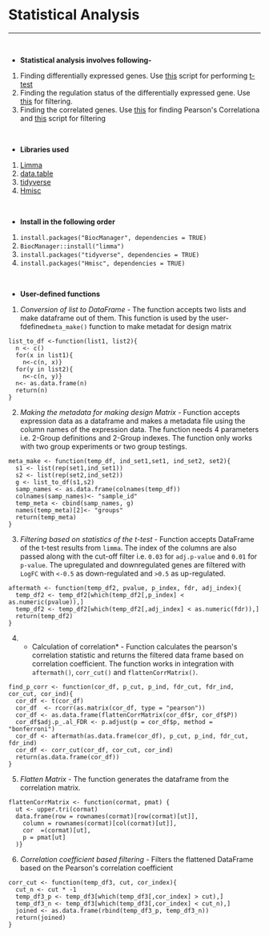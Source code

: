 # Statistical Analysis
---
<br>

* **Statistical analysis involves following-**
1. Finding differentially expressed genes. Use [this](https://raw.githubusercontent.com/spriyansh/Micro-Array-Data-Analysis/master/Statistical_Analysis/t_test.R) script for performing [t-test](https://en.wikipedia.org/wiki/Student%27s_t-test)
2. Finding the regulation status of the differentially expressed gene. Use [this](https://raw.githubusercontent.com/spriyansh/Micro-Array-Data-Analysis/master/Statistical_Analysis/significant_filter.R) for filtering.
3. Finding the correlated genes. Use [this](https://raw.githubusercontent.com/spriyansh/Micro-Array-Data-Analysis/master/Statistical_Analysis/correlation_counts.R) for finding Pearson's Correlationa and [this]() script for filtering 

<br>

* **Libraries used**
1. [Limma](https://www.bioconductor.org/packages/release/bioc/html/limma.html)
2. [data.table](https://cran.r-project.org/web/packages/data.table/vignettes/datatable-intro.html)
3. [tidyverse](https://www.tidyverse.org/)
4. [Hmisc](https://cran.r-project.org/web/packages/Hmisc/index.html)

<br>

* **Install in the following order**
1. ```install.packages("BiocManager", dependencies = TRUE)```
2. ```BiocManager::install("limma")```
3. ```install.packages("tidyverse", dependencies = TRUE)```
4. ```install.packages("Hmisc", dependencies = TRUE)```

<br>

* **User-defined functions**
1. *Conversion of list to DataFrame* - The function accepts two lists and make dataframe out of them. This function is used by the user-fdefined```meta_make()``` function to make metadat for design matrix
```
list_to_df <-function(list1, list2){
  n <- c()
  for(x in list1){
    n<-c(n, x)}
  for(y in list2){
    n<-c(n, y)}
  n<- as.data.frame(n)
  return(n)
}
```
2. *Making the metadata for making design Matrix* - Function accepts expression data as a dataframe and makes a metadata file using the column names of the expression data. The function needs 4 parameters i.e. 2-Group definitions and 2-Group indexes. The function only works with two group experiments or two group testings.  
```
meta_make <- function(temp_df, ind_set1,set1, ind_set2, set2){
  s1 <- list(rep(set1,ind_set1))
  s2 <- list(rep(set2,ind_set2))
  g <- list_to_df(s1,s2)
  samp_names <- as.data.frame(colnames(temp_df))
  colnames(samp_names)<- "sample_id"
  temp_meta <- cbind(samp_names, g)
  names(temp_meta)[2]<- "groups"
  return(temp_meta)
}
```
3. *Filtering based on statistics of the t-test* - Function accepts DataFrame of the t-test results from ```limma```. The index of the columns are also passed along with the cut-off filter i.e. ```0.03``` for ```adj.p-value``` and ```0.01``` for ```p-value```. The upregulated and downregulated genes are filtered with ```LogFC``` with ```<-0.5``` as down-regulated and ```>0.5``` as up-regulated.
```
aftermath <- function(temp_df2, pvalue, p_index, fdr, adj_index){
  temp_df2 <- temp_df2[which(temp_df2[,p_index] < as.numeric(pvalue)),]
  temp_df2 <- temp_df2[which(temp_df2[,adj_index] < as.numeric(fdr)),]
  return(temp_df2)
}
```
4. * Calculation of correlation* - Function calculates the pearson's correlation statistic and returns the filtered data frame based on correlation coefficient. The function works in integration with ```aftermath()```, ```corr_cut()``` and ```flattenCorrMatrix()```. 
```
find_p_corr <- function(cor_df, p_cut, p_ind, fdr_cut, fdr_ind, cor_cut, cor_ind){
  cor_df <- t(cor_df)
  cor_df  <- rcorr(as.matrix(cor_df, type = "pearson"))
  cor_df <- as.data.frame(flattenCorrMatrix(cor_df$r, cor_df$P))
  cor_df$adj.p_.al_FDR <- p.adjust(p = cor_df$p, method = "bonferroni")
  cor_df <- aftermath(as.data.frame(cor_df), p_cut, p_ind, fdr_cut, fdr_ind)
  cor_df <- corr_cut(cor_df, cor_cut, cor_ind)
  return(as.data.frame(cor_df))
}
```
5. *Flatten Matrix* - The function generates the dataframe from the correlation matrix.
```
flattenCorrMatrix <- function(cormat, pmat) {
  ut <- upper.tri(cormat)
  data.frame(row = rownames(cormat)[row(cormat)[ut]],
    column = rownames(cormat)[col(cormat)[ut]],
    cor  =(cormat)[ut],
    p = pmat[ut]
  )}
```
6. *Correlation coefficient based filtering* - Filters the flattened DataFrame based on the Pearson's correlation coefficient
```
corr_cut <- function(temp_df3, cut, cor_index){
  cut_n <- cut * -1
  temp_df3_p <- temp_df3[which(temp_df3[,cor_index] > cut),]
  temp_df3_n <- temp_df3[which(temp_df3[,cor_index] < cut_n),]
  joined <- as.data.frame(rbind(temp_df3_p, temp_df3_n))
  return(joined)
}
```

